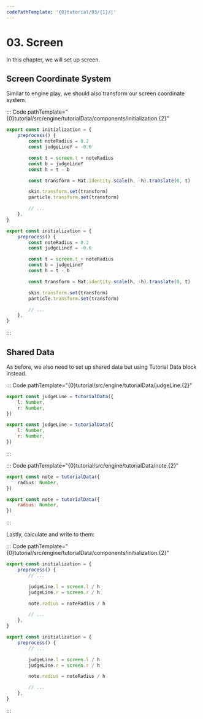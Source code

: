 ```yaml
---
codePathTemplate: '{0}tutorial/03/{1}/|'
---
```


# 03. Screen

In this chapter, we will set up screen.

## Screen Coordinate System

Similar to engine play, we should also transform our screen coordinate system.

::: Code pathTemplate="{0}tutorial/src/engine/tutorialData/components/initialization.{2}"

```ts
export const initialization = {
    preprocess() {
        const noteRadius = 0.2
        const judgeLineY = -0.6

        const t = screen.t + noteRadius
        const b = judgeLineY
        const h = t - b

        const transform = Mat.identity.scale(h, -h).translate(0, t)

        skin.transform.set(transform)
        particle.transform.set(transform)

        // ...
    },
}
```

```js
export const initialization = {
    preprocess() {
        const noteRadius = 0.2
        const judgeLineY = -0.6

        const t = screen.t + noteRadius
        const b = judgeLineY
        const h = t - b

        const transform = Mat.identity.scale(h, -h).translate(0, t)

        skin.transform.set(transform)
        particle.transform.set(transform)

        // ...
    },
}
```

:::

## Shared Data

As before, we also need to set up shared data but using Tutorial Data block instead.

::: Code pathTemplate="{0}tutorial/src/engine/tutorialData/judgeLine.{2}"

```ts
export const judgeLine = tutorialData({
    l: Number,
    r: Number,
})
```

```js
export const judgeLine = tutorialData({
    l: Number,
    r: Number,
})
```

:::

::: Code pathTemplate="{0}tutorial/src/engine/tutorialData/note.{2}"

```ts
export const note = tutorialData({
    radius: Number,
})
```

```js
export const note = tutorialData({
    radius: Number,
})
```

:::

Lastly, calculate and write to them:

::: Code pathTemplate="{0}tutorial/src/engine/tutorialData/components/initialization.{2}"

```ts
export const initialization = {
    preprocess() {
        // ...

        judgeLine.l = screen.l / h
        judgeLine.r = screen.r / h

        note.radius = noteRadius / h

        // ...
    },
}
```

```js
export const initialization = {
    preprocess() {
        // ...

        judgeLine.l = screen.l / h
        judgeLine.r = screen.r / h

        note.radius = noteRadius / h

        // ...
    },
}
```

:::
